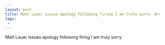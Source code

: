 ```yaml
---
layout: post
title: Matt Lauer issues apology following firing I am truly sorry  Breitbart
tags:
 -
---
```

Matt Lauer issues apology following firing I am truly sorry
